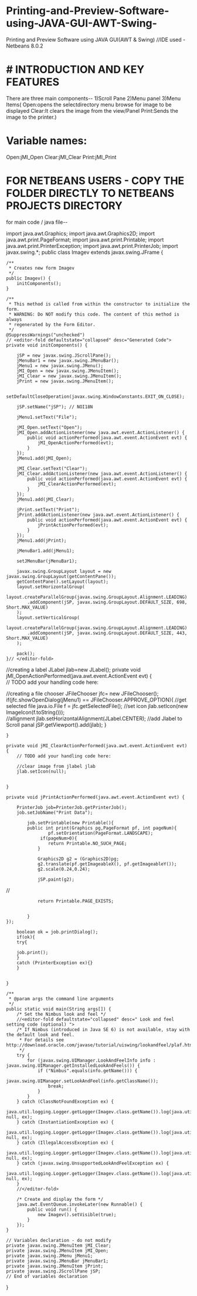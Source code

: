 # Printing-and-Preview-Software-using-JAVA-GUI-AWT-Swing-
Printing and Preview Software using JAVA GUI(AWT &amp; Swing) //IDE used -Netbeans 8.0.2

# # INTRODUCTION AND KEY FEATURES
There are three main components--
1)Scroll Pane
2)Menu panel
3)Menu Items(
Open:opens the selectdirectory menu browse for image to be displayed
Clear:It clears the image from the view/Panel
Print:Sends the image to the printer.)
# Variable names:
Open:jMI_Open
Clear:jMI_Clear
Print:jMI_Print

# FOR NETBEANS USERS - COPY THE FOLDER DIRECTLY TO NETBEANS PROJECTS DIRECTORY
 for main code / java file--
 
 import java.awt.Graphics;
import java.awt.Graphics2D;
import java.awt.print.PageFormat;
import java.awt.print.Printable;
import java.awt.print.PrinterException;
import java.awt.print.PrinterJob;
import javax.swing.*;
public class Imagev extends javax.swing.JFrame {

    /**
     * Creates new form Imagev
     */
    public Imagev() {
        initComponents();
    }

    /**
     * This method is called from within the constructor to initialize the form.
     * WARNING: Do NOT modify this code. The content of this method is always
     * regenerated by the Form Editor.
     */
    @SuppressWarnings("unchecked")
    // <editor-fold defaultstate="collapsed" desc="Generated Code">                          
    private void initComponents() {

        jSP = new javax.swing.JScrollPane();
        jMenuBar1 = new javax.swing.JMenuBar();
        jMenu1 = new javax.swing.JMenu();
        jMI_Open = new javax.swing.JMenuItem();
        jMI_Clear = new javax.swing.JMenuItem();
        jPrint = new javax.swing.JMenuItem();

        setDefaultCloseOperation(javax.swing.WindowConstants.EXIT_ON_CLOSE);

        jSP.setName("jSP"); // NOI18N

        jMenu1.setText("File");

        jMI_Open.setText("Open");
        jMI_Open.addActionListener(new java.awt.event.ActionListener() {
            public void actionPerformed(java.awt.event.ActionEvent evt) {
                jMI_OpenActionPerformed(evt);
            }
        });
        jMenu1.add(jMI_Open);

        jMI_Clear.setText("Clear");
        jMI_Clear.addActionListener(new java.awt.event.ActionListener() {
            public void actionPerformed(java.awt.event.ActionEvent evt) {
                jMI_ClearActionPerformed(evt);
            }
        });
        jMenu1.add(jMI_Clear);

        jPrint.setText("Print");
        jPrint.addActionListener(new java.awt.event.ActionListener() {
            public void actionPerformed(java.awt.event.ActionEvent evt) {
                jPrintActionPerformed(evt);
            }
        });
        jMenu1.add(jPrint);

        jMenuBar1.add(jMenu1);

        setJMenuBar(jMenuBar1);

        javax.swing.GroupLayout layout = new javax.swing.GroupLayout(getContentPane());
        getContentPane().setLayout(layout);
        layout.setHorizontalGroup(
            layout.createParallelGroup(javax.swing.GroupLayout.Alignment.LEADING)
            .addComponent(jSP, javax.swing.GroupLayout.DEFAULT_SIZE, 698, Short.MAX_VALUE)
        );
        layout.setVerticalGroup(
            layout.createParallelGroup(javax.swing.GroupLayout.Alignment.LEADING)
            .addComponent(jSP, javax.swing.GroupLayout.DEFAULT_SIZE, 443, Short.MAX_VALUE)
        );

        pack();
    }// </editor-fold>                        
//creating a label
    JLabel jlab=new JLabel();
    private void jMI_OpenActionPerformed(java.awt.event.ActionEvent evt) {                                         
        // TODO add your handling code here:
        

//creating a file chooser
        JFileChooser jfc= new JFileChooser();
        if(jfc.showOpenDialog(jMenu1) == JFileChooser.APPROVE_OPTION){
            //get selected file
            java.io.File f = jfc.getSelectedFile();
        //set icon
           jlab.setIcon(new ImageIcon(f.toString()));  
           //allignment
           jlab.setHorizontalAlignment(JLabel.CENTER);
           //add Jlabel to Scroll panal
           jSP.getViewport().add(jlab);
        }
        
    }                                        

    private void jMI_ClearActionPerformed(java.awt.event.ActionEvent evt) {                                          
        // TODO add your handling code here:
        
        //clear image from jlabel jlab
        jlab.setIcon(null);
        
        
    }                                         

    private void jPrintActionPerformed(java.awt.event.ActionEvent evt) {                                       
     
        PrinterJob job=PrinterJob.getPrinterJob();
        job.setJobName("Print Data");
      
            job.setPrintable(new Printable(){
            public int print(Graphics pg,PageFormat pf, int pageNum){
                    pf.setOrientation(PageFormat.LANDSCAPE);
                 if(pageNum>0){
                    return Printable.NO_SUCH_PAGE;
                }
                
                Graphics2D g2 = (Graphics2D)pg;
                g2.translate(pf.getImageableX(), pf.getImageableY());
                g2.scale(0.24,0.24);
                
                jSP.paint(g2);
//          
               
                return Printable.PAGE_EXISTS;
                         
                
            }
    });
         
        boolean ok = job.printDialog();
        if(ok){
        try{
            
        job.print();
        }
        catch (PrinterException ex){}
        }
            

    }                                      

    /**
     * @param args the command line arguments
     */
    public static void main(String args[]) {
        /* Set the Nimbus look and feel */
        //<editor-fold defaultstate="collapsed" desc=" Look and feel setting code (optional) ">
        /* If Nimbus (introduced in Java SE 6) is not available, stay with the default look and feel.
         * For details see http://download.oracle.com/javase/tutorial/uiswing/lookandfeel/plaf.html 
         */
        try {
            for (javax.swing.UIManager.LookAndFeelInfo info : javax.swing.UIManager.getInstalledLookAndFeels()) {
                if ("Nimbus".equals(info.getName())) {
                    javax.swing.UIManager.setLookAndFeel(info.getClassName());
                    break;
                }
            }
        } catch (ClassNotFoundException ex) {
            java.util.logging.Logger.getLogger(Imagev.class.getName()).log(java.util.logging.Level.SEVERE, null, ex);
        } catch (InstantiationException ex) {
            java.util.logging.Logger.getLogger(Imagev.class.getName()).log(java.util.logging.Level.SEVERE, null, ex);
        } catch (IllegalAccessException ex) {
            java.util.logging.Logger.getLogger(Imagev.class.getName()).log(java.util.logging.Level.SEVERE, null, ex);
        } catch (javax.swing.UnsupportedLookAndFeelException ex) {
            java.util.logging.Logger.getLogger(Imagev.class.getName()).log(java.util.logging.Level.SEVERE, null, ex);
        }
        //</editor-fold>

        /* Create and display the form */
        java.awt.EventQueue.invokeLater(new Runnable() {
            public void run() {
                new Imagev().setVisible(true);
            }
        });
    }

    // Variables declaration - do not modify                     
    private javax.swing.JMenuItem jMI_Clear;
    private javax.swing.JMenuItem jMI_Open;
    private javax.swing.JMenu jMenu1;
    private javax.swing.JMenuBar jMenuBar1;
    private javax.swing.JMenuItem jPrint;
    private javax.swing.JScrollPane jSP;
    // End of variables declaration                   
}
